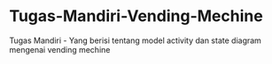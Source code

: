 Tugas-Mandiri-Vending-Mechine
=============================

Tugas Mandiri - Yang berisi tentang model activity dan state diagram mengenai vending mechine
